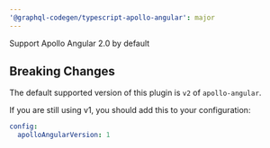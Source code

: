 ```yaml
---
'@graphql-codegen/typescript-apollo-angular': major
---
```


Support Apollo Angular 2.0 by default

## Breaking Changes

The default supported version of this plugin is `v2` of `apollo-angular`.

If you are still using v1, you should add this to your configuration:

```yaml
config:
  apolloAngularVersion: 1
```
